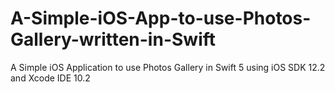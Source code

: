 # A-Simple-iOS-App-to-use-Photos-Gallery-written-in-Swift
A Simple iOS Application to use Photos Gallery in Swift 5 using iOS SDK 12.2 and Xcode IDE 10.2
